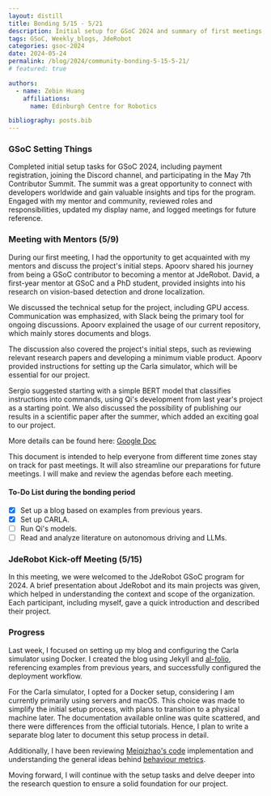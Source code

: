 ```yaml
---
layout: distill
title: Bonding 5/15 - 5/21
description: Initial setup for GSoC 2024 and summary of first meetings
tags: GSoC, Weekly_blogs, JdeRobot
categories: gsoc-2024
date: 2024-05-24
permalink: /blog/2024/community-bonding-5-15-5-21/
# featured: true

authors:
  - name: Zebin Huang
    affiliations:
      name: Edinburgh Centre for Robotics

bibliography: posts.bib
---
```


### GSoC Setting Things

Completed initial setup tasks for GSoC 2024, including payment registration, joining the Discord channel, and participating in the May 7th Contributor Summit. The summit was a great opportunity to connect with developers worldwide and gain valuable insights and tips for the program. Engaged with my mentor and community, reviewed roles and responsibilities, updated my display name, and logged meetings for future reference.

### Meeting with Mentors (5/9)

During our first meeting, I had the opportunity to get acquainted with my mentors and discuss the project's initial steps. Apoorv shared his journey from being a GSoC contributor to becoming a mentor at JdeRobot. David, a first-year mentor at GSoC and a PhD student, provided insights into his research on vision-based detection and drone localization.

We discussed the technical setup for the project, including GPU access. Communication was emphasized, with Slack being the primary tool for ongoing discussions. Apoorv explained the usage of our current repository, which mainly stores documents and blogs.

The discussion also covered the project's initial steps, such as reviewing relevant research papers and developing a minimum viable product. Apoorv provided instructions for setting up the Carla simulator, which will be essential for our project.

Sergio suggested starting with a simple BERT model that classifies instructions into commands, using Qi's development from last year's project as a starting point. We also discussed the possibility of publishing our results in a scientific paper after the summer, which added an exciting goal to our project.

More details can be found here: [Google Doc](https://docs.google.com/document/d/1b2ZEU5Gt8gP2ae_YzNSJSd7RukUrsG_aDJFLnbvoQiM/edit)

This document is intended to help everyone from different time zones stay on track for past meetings. It will also streamline our preparations for future meetings. I will make and review the agendas before each meeting.

#### To-Do List during the bonding period

- [x] Set up a blog based on examples from previous years.
- [x] Set up CARLA.
- [ ] Run Qi's models.
- [ ] Read and analyze literature on autonomous driving and LLMs.

### JdeRobot Kick-off Meeting (5/15)

In this meeting, we were welcomed to the JdeRobot GSoC program for 2024. A brief presentation about JdeRobot and its main projects was given, which helped in understanding the context and scope of the organization. Each participant, including myself, gave a quick introduction and described their project.

### Progress

Last week, I focused on setting up my blog and configuring the Carla simulator using Docker. I created the blog using Jekyll and [al-folio](https://github.com/alshedivat/al-folio/tree/master), referencing examples from previous years, and successfully configured the deployment workflow.

For the Carla simulator, I opted for a Docker setup, considering I am currently primarily using servers and macOS. This choice was made to simplify the initial setup process, with plans to transition to a physical machine later. The documentation available online was quite scattered, and there were differences from the official tutorials. Hence, I plan to write a separate blog later to document this setup process in detail.

Additionally, I have been reviewing [Meiqizhao's code](https://github.com/TheRoboticsClub/gsoc2023-Meiqi_Zhao) implementation and understanding the general ideas behind [behaviour metrics](https://github.com/JdeRobot/BehaviorMetrics).

Moving forward, I will continue with the setup tasks and delve deeper into the research question to ensure a solid foundation for our project.
